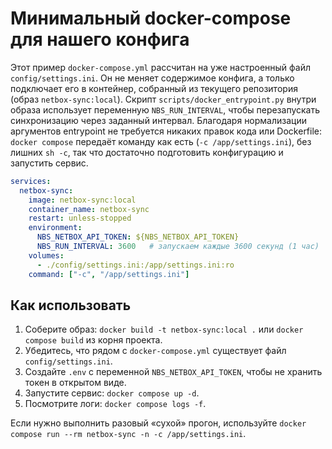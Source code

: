 # Минимальный docker-compose для нашего конфига

Этот пример `docker-compose.yml` рассчитан на уже настроенный файл `config/settings.ini`.
Он не меняет содержимое конфига, а только подключает его в контейнер, собранный из текущего
репозитория (образ `netbox-sync:local`). Скрипт `scripts/docker_entrypoint.py` внутри образа
использует переменную `NBS_RUN_INTERVAL`, чтобы перезапускать синхронизацию через заданный интервал.
Благодаря нормализации аргументов entrypoint не требуется никаких правок кода или Dockerfile:
`docker compose` передаёт команду как есть (`-c /app/settings.ini`), без лишних `sh -c`, так что
достаточно подготовить конфигурацию и запустить сервис.

```yaml
services:
  netbox-sync:
    image: netbox-sync:local
    container_name: netbox-sync
    restart: unless-stopped
    environment:
      NBS_NETBOX_API_TOKEN: ${NBS_NETBOX_API_TOKEN}
      NBS_RUN_INTERVAL: 3600   # запускаем каждые 3600 секунд (1 час)
    volumes:
      - ./config/settings.ini:/app/settings.ini:ro
    command: ["-c", "/app/settings.ini"]
```

## Как использовать
1. Соберите образ: `docker build -t netbox-sync:local .` или `docker compose build` из корня проекта.
2. Убедитесь, что рядом с `docker-compose.yml` существует файл `config/settings.ini`.
3. Создайте `.env` с переменной `NBS_NETBOX_API_TOKEN`, чтобы не хранить токен в открытом виде.
4. Запустите сервис: `docker compose up -d`.
5. Посмотрите логи: `docker compose logs -f`.

Если нужно выполнить разовый «сухой» прогон, используйте `docker compose run --rm netbox-sync -n -c /app/settings.ini`.
